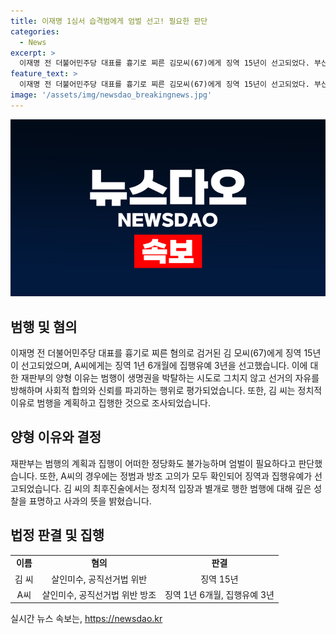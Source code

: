 ```yaml
---
title: 이재명 1심서 습격범에게 엄벌 선고! 필요한 판단
categories:
  - News
excerpt: >
  이재명 전 더불어민주당 대표를 흉기로 찌른 김모씨(67)에게 징역 15년이 선고되었다. 부산지법 형사6부는 살인미수와 공직선거법 위반 혐의로 김씨에게 징역 15년과 보호관찰 5년을 명령했고, A씨(75)는 징역 1년 6개월에 집행유예 3년을 선고받았다. 재판부는 국회의원 선거 방해 등으로 엄벌 필요성을 강조하며, 김씨의 계획과 범행의 심각성을 강조했다. 김씨와 A씨는 각자의 혐의에 대해 고의가 모두 있다고 판단했다.
feature_text: >
  이재명 전 더불어민주당 대표를 흉기로 찌른 김모씨(67)에게 징역 15년이 선고되었다. 부산지법 형사6부는 살인미수와 공직선거법 위반 혐의로 김씨에게 징역 15년과 보호관찰 5년을 명령했고, A씨(75)는 징역 1년 6개월에 집행유예 3년을 선고받았다. 재판부는 국회의원 선거 방해 등으로 엄벌 필요성을 강조하며, 김씨의 계획과 범행의 심각성을 강조했다. 김씨와 A씨는 각자의 혐의에 대해 고의가 모두 있다고 판단했다.
image: '/assets/img/newsdao_breakingnews.jpg'
---
```


<p><img src="/assets/img/newsdao_breakingnews.jpg" alt="bookingtag 속보" /></p>

<h2 data-ke-size="size26">범행 및 혐의</h2>

<p data-ke-size="size16">이재명 전 더불어민주당 대표를 흉기로 찌른 혐의로 검거된 김 모씨(67)에게 징역 15년이 선고되었으며, A씨에게는 징역 1년 6개월에 집행유예 3년을 선고했습니다. 이에 대한 재판부의 양형 이유는 범행이 생명권을 박탈하는 시도로 그치지 않고 선거의 자유를 방해하며 사회적 합의와 신뢰를 파괴하는 행위로 평가되었습니다. 또한, 김 씨는 정치적 이유로 범행을 계획하고 집행한 것으로 조사되었습니다.</p>

<h2 data-ke-size="size26">양형 이유와 결정</h2>

<p data-ke-size="size16">재판부는 범행의 계획과 집행이 어떠한 정당화도 불가능하며 엄벌이 필요하다고 판단했습니다. 또한, A씨의 경우에는 정범과 방조 고의가 모두 확인되어 징역과 집행유예가 선고되었습니다. 김 씨의 최후진술에서는 정치적 입장과 별개로 행한 범행에 대해 깊은 성찰을 표명하고 사과의 뜻을 밝혔습니다.</p>

<h2 data-ke-size="size26">법정 판결 및 집행</h2>

<table>
    <tbody>
        <tr>
            <td style="text-align: center; height: 17px;"><b>이름</b></td>
            <td style="text-align: center; height: 17px;"><b>혐의</b></td>
            <td style="text-align: center; height: 17px;"><b>판결</b></td>
        </tr>
        <tr>
            <td style="text-align: center; height: 17px;">김 씨</td>
            <td style="text-align: center; height: 17px;">살인미수, 공직선거법 위반</td>
            <td style="text-align: center; height: 17px;">징역 15년</td>
        </tr>
        <tr>
            <td style="text-align: center; height: 17px;">A씨</td>
            <td style="text-align: center; height: 17px;">살인미수, 공직선거법 위반 방조</td>
            <td style="text-align: center; height: 17px;">징역 1년 6개월, 집행유예 3년</td>
        </tr>
    </tbody>
</table>
실시간 뉴스 속보는, <a href="https://newsdao.kr" rel="dofollow">https://newsdao.kr</a>


